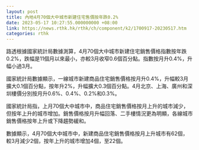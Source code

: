 ```yaml
---
layout: post
title: 內地4月70個大中城市新建住宅售價按年跌0.2%
date: 2023-05-17 10:27:55.000000000 +08:00
link: https://news.rthk.hk/rthk/ch/component/k2/1700917-20230517.htm
categories: rthk
---
```


路透根據國家統計局數據測算，4月70個大中城市新建住宅銷售價格指數按年跌0.2%，跌幅是11個月以來最小，亦較3月收窄0.6個百分點。指數按月升0.4%，升幅小過3月。

國家統計局數據顯示，一線城市新建商品住宅銷售價格按月升0.4%，升幅較3月擴大0.1個百分點，按年升2%，升幅擴大0.3個百分點。4月北京、上海、廣州和深圳樓價分別按月升0.6%、0.4%、0.2%和0.3%。

國家統計局指，上月70個大中城市中，商品住宅銷售價格按月上升的城市減少，但按年上升的城市增加。銷售價格按月升幅回落、二手樓情況更為明顯，各線城市銷售價格按年上升或下降趨勢緩和。

數據顯示，4月70個大中城市中，新建商品住宅銷售價格按月上升城市有62個，較3月減少2個，按年上升的城市增加4個，至22個。
